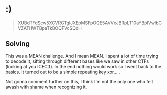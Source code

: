 # :)

> XUBdTFdScw5XCVRGTglJXEpMSFpOQE5AVVxJBRpLT10aYBpIVwlbCVZATl1WTBpaTkBOQFVcSQdH

## Solving

This was a MEAN challenge. And I mean MEAN. I spent a lot of time trying to decode it, sifting through different bases like we saw in other CTFs (looking at you ICECtf). In the end nothing would work so I went back to the basics. It turned out to be a simple repeating key xor.....

Not gonna comment further on this, I think I'm not the only one who felt awash with shame when recognizing it.
